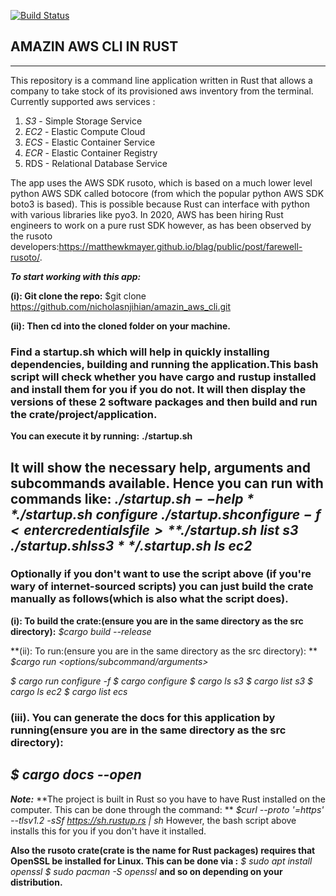 [![Build Status](https://travis-ci.com/nicholasnjihian/amazin_aws_cli.svg?branch=master)](https://travis-ci.com/nicholasnjihian/amazin_aws_cli)


AMAZIN AWS CLI IN RUST
----------------------
----------------------

This repository is a command line application written in Rust that allows a company to take stock of its provisioned aws inventory from the terminal. Currently supported aws services :
1. *S3* - Simple Storage Service
2. *EC2* - Elastic Compute Cloud
3. *ECS* - Elastic Container Service
4. *ECR* - Elastic Container Registry
5. RDS - Relational Database Service

The app uses the AWS SDK rusoto, which is based on a much lower level python AWS SDK called botocore (from which the popular python AWS SDK boto3 is based). This is possible because Rust can interface with python with various libraries like pyo3.
In 2020, AWS has been hiring Rust engineers to work on a pure rust SDK however, as has been observed by the rusoto developers:https://matthewkmayer.github.io/blag/public/post/farewell-rusoto/.


***To start working with this app:***

**(i): Git clone the repo:**
$git clone https://github.com/nicholasnjihian/amazin_aws_cli.git

**(ii): Then cd into the cloned folder on your machine.**

### Find a startup.sh which will help in quickly installing dependencies, building and running the application.This bash script will check whether you have cargo and rustup installed and install them for you if you do not. It will then display the versions of these 2 software packages and then build and run the crate/project/application.

**You can execute it by running:**
**./startup.sh**

It will show the necessary help, arguments and subcommands available.
Hence you can run with commands like:
*$./startup.sh --help*
*$./startup.sh configure*
*$./startup.sh configure -f <enter credentials file>*
*$./startup.sh list s3*
*$./startup.sh ls s3*
*$/.startup.sh ls ec2*
---
### Optionally if you don't want to use the script above (if you're wary of internet-sourced scripts) you can just build the crate manually as follows(which is also what the script does).

**(i): To build the crate:(ensure you are in the same directory as the src directory):**
*$cargo build --release*

**(ii): To run:(ensure you are in the same directory as the src directory): **
*$cargo run <options/subcommand/arguments>*

*$ cargo run configure -f <enter credentials file>*
*$ cargo configure*
*$ cargo ls s3*
*$ cargo list s3*
*$ cargo ls ec2*
*$ cargo list ecs*

### (iii). You can generate the docs for this application by running(ensure you are in the same directory as the src directory):
*$ cargo docs --open*
---
***Note:*** **The project is built in Rust so you have to have Rust installed on the computer. This can be done through the command: **
*$curl --proto '=https' --tlsv1.2 -sSf https://sh.rustup.rs | sh*
However, the bash script above installs this for you if you don't have it installed.

**Also the rusoto crate(crate is the name for Rust packages) requires that OpenSSL be installed for Linux. This can be done via :**
*$ sudo apt install openssl*
*$ sudo pacman -S openssl*
**and so on depending on your distribution.**



